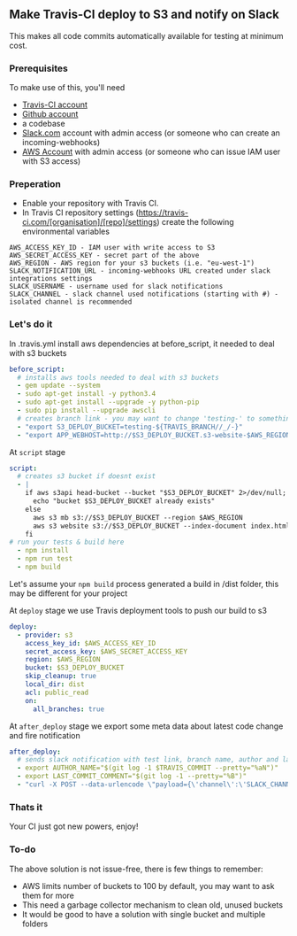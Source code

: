 ## Make Travis-CI deploy to S3 and notify on Slack

This makes all code commits automatically available for testing at minimum cost.

### Prerequisites

To make use of this, you'll need

* [Travis-CI account](https://travis-ci.com/)
* [Github account](https://github.com/)
* a codebase
* [Slack.com](https://slack.com/) account with admin access (or someone who can create an incoming-webhooks)
* [AWS Account](https://console.aws.amazon.com/) with admin access (or someone who can issue IAM user with S3 access)

### Preperation
* Enable your repository with Travis CI.
* In Travis CI repository settings (https://travis-ci.com/[organisation]/[repo]/settings) create the following environmental variables
```
AWS_ACCESS_KEY_ID - IAM user with write access to S3
AWS_SECRET_ACCESS_KEY - secret part of the above
AWS_REGION - AWS region for your s3 buckets (i.e. "eu-west-1")
SLACK_NOTIFICATION_URL - incoming-webhooks URL created under slack integrations settings 
SLACK_USERNAME - username used for slack notifications
SLACK_CHANNEL - slack channel used notifications (starting with #) - isolated channel is recommended
```

### Let's do it

In .travis.yml install aws dependencies at before_script, it needed to deal with s3 buckets
```yml
before_script:
  # installs aws tools needed to deal with s3 buckets
  - gem update --system
  - sudo apt-get install -y python3.4
  - sudo apt-get install --upgrade -y python-pip
  - sudo pip install --upgrade awscli
  # creates branch link - you may want to change 'testing-' to something more related to what you do
  - "export S3_DEPLOY_BUCKET=testing-${TRAVIS_BRANCH//_/-}"
  - "export APP_WEBHOST=http://$S3_DEPLOY_BUCKET.s3-website-$AWS_REGION.amazonaws.com"
```

At `script` stage

```yml
script:
  # creates s3 bucket if doesnt exist
  - |
    if aws s3api head-bucket --bucket "$S3_DEPLOY_BUCKET" 2>/dev/null; then 
      echo "bucket $S3_DEPLOY_BUCKET already exists"
    else
      aws s3 mb s3://$S3_DEPLOY_BUCKET --region $AWS_REGION
      aws s3 website s3://$S3_DEPLOY_BUCKET --index-document index.html --error-document index.html  
    fi
# run your tests & build here
  - npm install
  - npm run test
  - npm build

```

Let's assume your `npm build` process generated a build in /dist folder, this may be different for your project

At `deploy` stage we use Travis deployment tools to push our build to s3
```yml
deploy:
  - provider: s3
    access_key_id: $AWS_ACCESS_KEY_ID
    secret_access_key: $AWS_SECRET_ACCESS_KEY
    region: $AWS_REGION
    bucket: $S3_DEPLOY_BUCKET
    skip_cleanup: true
    local_dir: dist
    acl: public_read
    on:
      all_branches: true
```

At `after_deploy` stage we export some meta data about latest code change and fire notification
```yml
after_deploy:
  # sends slack notification with test link, branch name, author and last commit message
  - export AUTHOR_NAME="$(git log -1 $TRAVIS_COMMIT --pretty="%aN")"
  - export LAST_COMMIT_COMMENT="$(git log -1 --pretty="%B")"
  - "curl -X POST --data-urlencode \"payload={\'channel\':\'SLACK_CHANNEL\',\'username\':\'$SLACK_USERNAME\',\'text\':\'*$AUTHOR_NAME* pushed *$TRAVIS_BRANCH* branch to :cloud: <$APP_WEBHOST| click here> to test, last message: _$LAST_COMMIT_COMMENT _\'}\" $SLACK_NOTIFICATION_URL --insecure"
```


### Thats it
Your CI just got new powers, enjoy!

### To-do
The above solution is not issue-free, there is few things to remember:
* AWS limits number of buckets to 100 by default, you may want to ask them for more
* This need a garbage collector mechanism to clean old, unused buckets
* It would be good to have a solution with single bucket and multiple folders
